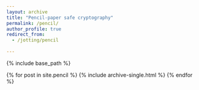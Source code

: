 ```yaml
---
layout: archive
title: "Pencil-paper safe cryptography"
permalink: /pencil/
author_profile: true
redirect_from:
  - /jotting/pencil
  
---
```


{% include base_path %}


{% for post in site.pencil %}
  {% include archive-single.html %}
{% endfor %}
